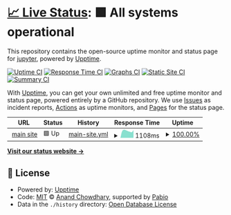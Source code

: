 # [📈 Live Status](https://status.jupy.wtf): <!--live status--> **🟩 All systems operational**

This repository contains the open-source uptime monitor and status page for [jupyter](https://jupy.wtf/), powered by [Upptime](https://github.com/upptime/upptime).

[![Uptime CI](https://github.com/jupys/upptime/workflows/Uptime%20CI/badge.svg)](https://github.com/jupys/upptime/actions?query=workflow%3A%22Uptime+CI%22)
[![Response Time CI](https://github.com/jupys/upptime/workflows/Response%20Time%20CI/badge.svg)](https://github.com/jupys/upptime/actions?query=workflow%3A%22Response+Time+CI%22)
[![Graphs CI](https://github.com/jupys/upptime/workflows/Graphs%20CI/badge.svg)](https://github.com/jupys/upptime/actions?query=workflow%3A%22Graphs+CI%22)
[![Static Site CI](https://github.com/jupys/upptime/workflows/Static%20Site%20CI/badge.svg)](https://github.com/jupys/upptime/actions?query=workflow%3A%22Static+Site+CI%22)
[![Summary CI](https://github.com/jupys/upptime/workflows/Summary%20CI/badge.svg)](https://github.com/jupys/upptime/actions?query=workflow%3A%22Summary+CI%22)

With [Upptime](https://upptime.js.org), you can get your own unlimited and free uptime monitor and status page, powered entirely by a GitHub repository. We use [Issues](https://github.com/jupys/upptime/issues) as incident reports, [Actions](https://github.com/jupys/upptime/actions) as uptime monitors, and [Pages](https://status.jupy.wtf) for the status page.

<!--start: status pages-->
<!-- This summary is generated by Upptime (https://github.com/upptime/upptime) -->
<!-- Do not edit this manually, your changes will be overwritten -->
<!-- prettier-ignore -->
| URL | Status | History | Response Time | Uptime |
| --- | ------ | ------- | ------------- | ------ |
| <img alt="" src="https://icons.duckduckgo.com/ip3/jupy.wtf.ico" height="13"> [main site](https://jupy.wtf) | 🟩 Up | [main-site.yml](https://github.com/jupys/upptime/commits/HEAD/history/main-site.yml) | <details><summary><img alt="Response time graph" src="./graphs/main-site/response-time-week.png" height="20"> 1108ms</summary><br><a href="https://status.jupy.wtf/history/main-site"><img alt="Response time 1039" src="https://img.shields.io/endpoint?url=https%3A%2F%2Fraw.githubusercontent.com%2Fjupys%2Fupptime%2FHEAD%2Fapi%2Fmain-site%2Fresponse-time.json"></a><br><a href="https://status.jupy.wtf/history/main-site"><img alt="24-hour response time 1221" src="https://img.shields.io/endpoint?url=https%3A%2F%2Fraw.githubusercontent.com%2Fjupys%2Fupptime%2FHEAD%2Fapi%2Fmain-site%2Fresponse-time-day.json"></a><br><a href="https://status.jupy.wtf/history/main-site"><img alt="7-day response time 1108" src="https://img.shields.io/endpoint?url=https%3A%2F%2Fraw.githubusercontent.com%2Fjupys%2Fupptime%2FHEAD%2Fapi%2Fmain-site%2Fresponse-time-week.json"></a><br><a href="https://status.jupy.wtf/history/main-site"><img alt="30-day response time 1038" src="https://img.shields.io/endpoint?url=https%3A%2F%2Fraw.githubusercontent.com%2Fjupys%2Fupptime%2FHEAD%2Fapi%2Fmain-site%2Fresponse-time-month.json"></a><br><a href="https://status.jupy.wtf/history/main-site"><img alt="1-year response time 1039" src="https://img.shields.io/endpoint?url=https%3A%2F%2Fraw.githubusercontent.com%2Fjupys%2Fupptime%2FHEAD%2Fapi%2Fmain-site%2Fresponse-time-year.json"></a></details> | <details><summary><a href="https://status.jupy.wtf/history/main-site">100.00%</a></summary><a href="https://status.jupy.wtf/history/main-site"><img alt="All-time uptime 99.86%" src="https://img.shields.io/endpoint?url=https%3A%2F%2Fraw.githubusercontent.com%2Fjupys%2Fupptime%2FHEAD%2Fapi%2Fmain-site%2Fuptime.json"></a><br><a href="https://status.jupy.wtf/history/main-site"><img alt="24-hour uptime 100.00%" src="https://img.shields.io/endpoint?url=https%3A%2F%2Fraw.githubusercontent.com%2Fjupys%2Fupptime%2FHEAD%2Fapi%2Fmain-site%2Fuptime-day.json"></a><br><a href="https://status.jupy.wtf/history/main-site"><img alt="7-day uptime 100.00%" src="https://img.shields.io/endpoint?url=https%3A%2F%2Fraw.githubusercontent.com%2Fjupys%2Fupptime%2FHEAD%2Fapi%2Fmain-site%2Fuptime-week.json"></a><br><a href="https://status.jupy.wtf/history/main-site"><img alt="30-day uptime 99.85%" src="https://img.shields.io/endpoint?url=https%3A%2F%2Fraw.githubusercontent.com%2Fjupys%2Fupptime%2FHEAD%2Fapi%2Fmain-site%2Fuptime-month.json"></a><br><a href="https://status.jupy.wtf/history/main-site"><img alt="1-year uptime 99.86%" src="https://img.shields.io/endpoint?url=https%3A%2F%2Fraw.githubusercontent.com%2Fjupys%2Fupptime%2FHEAD%2Fapi%2Fmain-site%2Fuptime-year.json"></a></details>

<!--end: status pages-->

[**Visit our status website →**](https://status.jupy.wtf)

## 📄 License

- Powered by: [Upptime](https://github.com/upptime/upptime)
- Code: [MIT](./LICENSE) © [Anand Chowdhary](https://anandchowdhary.com), supported by [Pabio](https://pabio.com)
- Data in the `./history` directory: [Open Database License](https://opendatacommons.org/licenses/odbl/1-0/)
